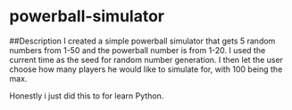 # powerball-simulator

##Description
I created a simple powerball simulator that gets 5 random numbers from 1-50 and the powerball number is from 1-20. I used the current time 
as the seed for random number generation. I then let the user choose how many players he would like to simulate for, with 100 being the max.

Honestly i just did this to for learn Python.
